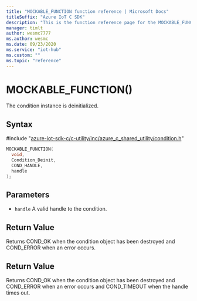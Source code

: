 ```yaml
---                             
title: "MOCKABLE_FUNCTION function reference | Microsoft Docs" 
titleSuffix: "Azure IoT C SDK"            
description: "This is the function reference page for the MOCKABLE_FUNCTION() function in the Azure IoT C SDK. This SDK is used with Azure IoT Hub and Azure IoT Hub Device Provisioning Service"            
manager: timlt                 
author: wesmc7777              
ms.author: wesmc               
ms.date: 09/23/2020                    
ms.service: "iot-hub"             
ms.custom: ""                
ms.topic: "reference"        
---                            
```


# MOCKABLE_FUNCTION()

The condition instance is deinitialized.

## Syntax

\#include "[azure-iot-sdk-c/c-utility/inc/azure_c_shared_utility/condition.h](../condition-h.md)"  
```C
MOCKABLE_FUNCTION(
  void,
  Condition_Deinit,
  COND_HANDLE,
  handle
);
```

## Parameters
* `handle` A valid handle to the condition.

## Return Value
Returns COND_OK when the condition object has been destroyed and COND_ERROR when an error occurs.



## Return Value
Returns COND_OK when the condition object has been destroyed and COND_ERROR when an error occurs and COND_TIMEOUT when the handle times out.

